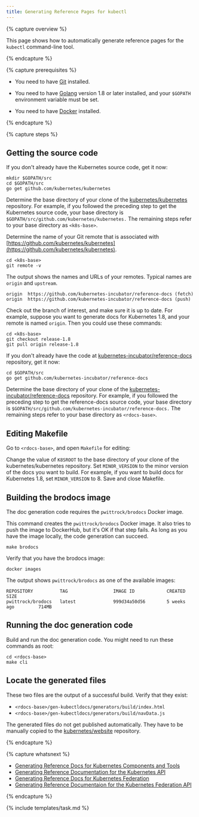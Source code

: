 ```yaml
---
title: Generating Reference Pages for kubectl
---
```


{% capture overview %}

This page shows how to automatically generate reference pages for the
`kubectl` command-line tool.

{% endcapture %}


{% capture prerequisites %}

* You need to have
[Git](https://git-scm.com/book/en/v2/Getting-Started-Installing-Git)
installed.

* You need to have
[Golang](https://golang.org/doc/install) version 1.8 or later installed,
and your `$GOPATH` environment variable must be set.

* You need to have
[Docker](https://docs.docker.com/engine/installation/) installed.

{% endcapture %}


{% capture steps %}

## Getting the source code

If you don't already have the Kubernetes source code, get it now:

```shell
mkdir $GOPATH/src
cd $GOPATH/src
go get github.com/kubernetes/kubernetes
```

Determine the base directory of your clone of the
[kubernetes/kubernetes](https://github.com/kubernetes/kubernetes) repository.
For example, if you followed the preceding step to get the Kubernetes source
code, your base directory is `$GOPATH/src/github.com/kubernetes/kubernetes.`
The remaining steps refer to your base directory as `<k8s-base>`.

Determine the name of your Git remote that is associated with
[https://github.com/kubernetes/kubernetes](https://github.com/kubernetes/kubernetes).

```shell
cd <k8s-base>
git remote -v
```

The output shows the names and URLs of your remotes. Typical names are `origin`
and `upstream`.

```shell
origin  https://github.com/kubernetes-incubator/reference-docs (fetch)
origin  https://github.com/kubernetes-incubator/reference-docs (push)
```

Check out the branch of interest, and make sure it is up to date. For example,
suppose you want to generate docs for Kubernetes 1.8, and your remote is named `origin`.
Then you could use these commands:

```shell
cd <k8s-base>
git checkout release-1.8
git pull origin release-1.8
```

If you don't already have the code at
[kubernetes-incubator/reference-docs](https://github.com/kubernetes-incubator/reference-docs)
repository, get it now:

```shell
cd $GOPATH/src
go get github.com/kubernetes-incubator/reference-docs
```

Determine the base directory of your clone of the
[kubernetes-incubator/reference-docs](https://github.com/kubernetes-incubator/reference-docs) repository.
For example, if you followed the preceding step to get the reference-docs source
code, your base directory is `$GOPATH/src/github.com/kubernetes-incubator/reference-docs.`
The remaining steps refer to your base directory as `<rdocs-base>`.

## Editing Makefile

Go to `<rdocs-base>`, and open `Makefile` for editing:

Change the value of `K8SROOT` to the base directory of your clone of the kubernetes/kubernetes
repository. Set `MINOR_VERSION` to the minor version of the docs you want to build. For example,
if you want to build docs for Kubernetes 1.8, set `MINOR_VERSION` to 8. Save and close Makefile.

## Building the brodocs image

The doc generation code requires the `pwittrock/brodocs` Docker image.

This command creates the `pwittrock/brodocs` Docker image. It also tries to push the image to
DockerHub, but it's OK if that step fails. As long as you have the image locally, the code generation
can succeed.


```shell
make brodocs
```

Verify that you have the brodocs image:

```shell
docker images
```

The output shows `pwittrock/brodocs` as one of the available images:

```shell
REPOSITORY          TAG                 IMAGE ID            CREATED             SIZE
pwittrock/brodocs   latest              999d34a50d56        5 weeks ago         714MB
```

## Running the doc generation code

Build and run the doc generation code. You might need to run these commands as root:

```shell
cd <rdocs-base>
make cli
```

## Locate the generated files

These two files are the output of a successful build. Verify that they exist:

* `<rdocs-base>/gen-kubectldocs/generators/build/index.html`
* `<rdocs-base>/gen-kubectldocs/generators/build/navData.js`

The generated files do not get published automatically. They have to be manually copied to the
[kubernetes/website](https://github.com/kubernetes/website/tree/master/docs/reference/generated)
repository.

{% endcapture %}

{% capture whatsnext %}

* [Generating Reference Docs for Kubernetes Components and Tools](/docs/home/contribute/generated-reference/kubernetes-components/)
* [Generating Reference Documentation for the Kubernetes API](/docs/home/contribute/generated-reference/kubernetes-api/)
* [Generating Reference Docs for Kubernetes Federation](/docs/home/contribute/generated-reference/federation-components/)
* [Generating Reference Documentaion for the Kubernetes Federation API](/docs/home/contribute/generated-reference/federation-api/)

{% endcapture %}


{% include templates/task.md %}
